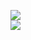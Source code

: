[![](https://img.shields.io/badge/Made%20With-Github%20Spray-lightgrey.svg?style=for-the-badge&logo=github)](https://github.com/Annihil/github-spray#10274)  
[![](https://i.imgur.com/2DrTn0Z.gif)](https://github.com/Annihil/github-spray)
